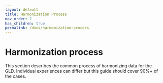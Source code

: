 ```yaml
---
layout: default
title: Harmonization Process
nav_order: 2
has_children: true
permalink: /docs/harmonization-process
---
```


# Harmonization process

This section describes the common process of harmonizing data for the GLD. Individual experiences can differ but this guide should cover 90%+ of the cases.